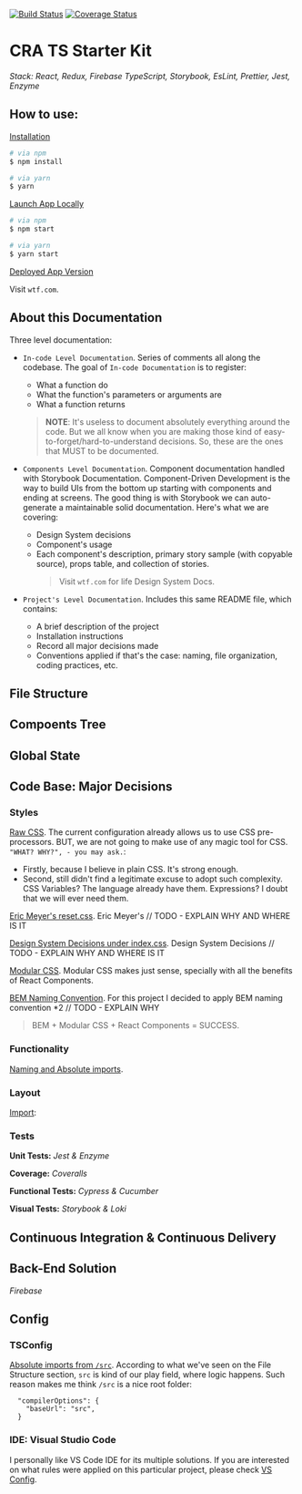 [![Build Status](https://travis-ci.org/ArianZargaran/cra-ts-starter-kit.svg?branch=master)](https://travis-ci.org/ArianZargaran/cra-ts-starter-kit)
[![Coverage Status](https://coveralls.io/repos/github/ArianZargaran/cra-ts-starter-kit/badge.svg?branch=master)](https://coveralls.io/github/ArianZargaran/cra-ts-starter-kit?branch=master)

# CRA TS Starter Kit

_Stack: React, Redux, Firebase TypeScript, Storybook, EsLint, Prettier, Jest, Enzyme_

## How to use:

<u>Installation</u>

```sh
# via npm
$ npm install

# via yarn
$ yarn
```

<u>Launch App Locally</u>

```sh
# via npm
$ npm start

# via yarn
$ yarn start
```

<u>Deployed App Version</u>

Visit `wtf.com`.

## About this Documentation

Three level documentation:

- `In-code Level Documentation`. Series of comments all along the codebase. The goal of `In-code Documentation` is to register:

  - What a function do
  - What the function's parameters or arguments are
  - What a function returns

  > **NOTE**: It's useless to document absolutely everything around the code. But we all know when you are making those kind of easy-to-forget/hard-to-understand decisions. So, these are the ones that MUST to be documented.

- `Components Level Documentation`. Component documentation handled with Storybook Documentation. Component-Driven Development is the way to build UIs from the bottom up starting with components and ending at screens. The good thing is with Storybook we can auto-generate a maintainable solid documentation. Here's what we are covering:

  - Design System decisions
  - Component's usage
  - Each component's description, primary story sample (with copyable source), props table, and collection of stories.
    > Visit `wtf.com` for life Design System Docs.

- `Project's Level Documentation`. Includes this same README file, which contains:
  - A brief description of the project
  - Installation instructions
  - Record all major decisions made
  - Conventions applied if that's the case: naming, file organization, coding practices, etc.

## File Structure

## Compoents Tree

## Global State

## Code Base: Major Decisions

### Styles

<u>Raw CSS</u>. The current configuration already allows us to use CSS pre-processors. BUT, we are not going to make use of any magic tool for CSS. `"WHAT? WHY?", - you may ask.`:

- Firstly, because I believe in plain CSS. It's strong enough.
- Second, still didn't find a legitimate excuse to adopt such complexity. CSS Variables? The language already have them. Expressions? I doubt that we will ever need them.

<u>Eric Meyer's reset.css</u>. Eric Meyer's // TODO - EXPLAIN WHY AND WHERE IS IT

<u>Design System Decisions under index.css</u>. Design System Decisions // TODO - EXPLAIN WHY AND WHERE IS IT

<u>Modular CSS</u>. Modular CSS makes just sense, specially with all the benefits of React Components.

<u>BEM Naming Convention</u>. For this project I decided to apply BEM naming convention \*2 // TODO - EXPLAIN WHY

> BEM + Modular CSS + React Components = SUCCESS.

### Functionality

<u>Naming and Absolute imports</u>.

### Layout

<u>Import</u>:

### Tests

**Unit Tests:** _Jest & Enzyme_

**Coverage:** _Coveralls_

**Functional Tests:** _Cypress & Cucumber_

**Visual Tests:** _Storybook & Loki_

## Continuous Integration & Continuous Delivery

## Back-End Solution

_Firebase_

## Config

### TSConfig

<u>Absolute imports from `/src`</u>. According to what we've seen on the File Structure section, `src` is kind of our play field, where logic happens. Such reason makes me think `/src` is a nice root folder:

```
  "compilerOptions": {
    "baseUrl": "src",
  }
```

### IDE: Visual Studio Code

I personally like VS Code IDE for its multiple solutions. If you are interested on what rules were applied on this particular project, please check [VS Config](./docs/config/vs-code.md).
